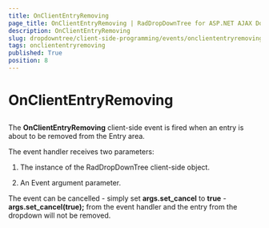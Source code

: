 ```yaml
---
title: OnClientEntryRemoving
page_title: OnClientEntryRemoving | RadDropDownTree for ASP.NET AJAX Documentation
description: OnClientEntryRemoving
slug: dropdowntree/client-side-programming/events/oncliententryremoving
tags: oncliententryremoving
published: True
position: 8
---
```


# OnClientEntryRemoving



## 

The **OnClientEntryRemoving** client-side event is fired when an entry is about to be removed from the Entry area.

The event handler receives two parameters:

1. The instance of the RadDropDownTree client-side object.

2. An Event argument parameter.

The event can be cancelled - simply set **args.set_cancel** to **true** - **args.set_cancel(true);** from the event handler and the entry from the dropdown will not be removed.
